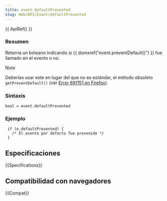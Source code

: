 ```yaml
---
title: event.defaultPrevented
slug: Web/API/Event/defaultPrevented
---
```


{{ ApiRef() }}

### Resumen

Retorna un boleano indicando si {{ domxref("event.preventDefault()") }} fue llamado en el evento o no.

> [!NOTE]
> Deberías usar este en lugar del que no es estándar, el método obsoleto `getPreventDefault()` (ver [Error 691151 en Firefox](https://bugzil.la/691151)).

### Sintaxis

```
bool = event.defaultPrevented
```

### Ejemplo

```
 if (e.defaultPrevented) {
   /* El evento por defecto fue prevenido */
 }
```

## Especificaciones

{{Specifications}}

## Compatibilidad con navegadores

{{Compat}}
